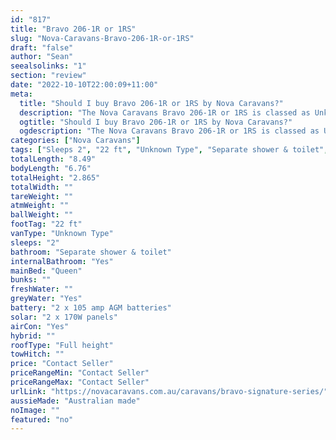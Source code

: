 ```yaml
---
id: "817"
title: "Bravo 206-1R or 1RS"
slug: "Nova-Caravans-Bravo-206-1R-or-1RS"
draft: "false"
author: "Sean"
seealsolinks: "1"
section: "review"
date: "2022-10-10T22:00:09+11:00"
meta:
  title: "Should I buy Bravo 206-1R or 1RS by Nova Caravans?"
  description: "The Nova Caravans Bravo 206-1R or 1RS is classed as Unknown Type, and sleeps 2 people. It is Australian made and comes in at 22 ft. It generally has Separate shower & toilet."
  ogtitle: "Should I buy Bravo 206-1R or 1RS by Nova Caravans?"
  ogdescription: "The Nova Caravans Bravo 206-1R or 1RS is classed as Unknown Type, and sleeps 2 people. It is Australian made and comes in at 22 ft. It generally has Separate shower & toilet."
categories: ["Nova Caravans"]
tags: ["Sleeps 2", "22 ft", "Unknown Type", "Separate shower & toilet", "Full height", "Price Unknown"]
totalLength: "8.49"
bodyLength: "6.76"
totalHeight: "2.865"
totalWidth: ""
tareWeight: ""
atmWeight: ""
ballWeight: ""
footTag: "22 ft"
vanType: "Unknown Type"
sleeps: "2"
bathroom: "Separate shower & toilet"
internalBathroom: "Yes"
mainBed: "Queen"
bunks: ""
freshWater: ""
greyWater: "Yes"
battery: "2 x 105 amp AGM batteries"
solar: "2 x 170W panels"
airCon: "Yes"
hybrid: ""
roofType: "Full height"
towHitch: ""
price: "Contact Seller"
priceRangeMin: "Contact Seller"
priceRangeMax: "Contact Seller"
urlLink: "https://novacaravans.com.au/caravans/bravo-signature-series/"
aussieMade: "Australian made"
noImage: ""
featured: "no"
---
```

